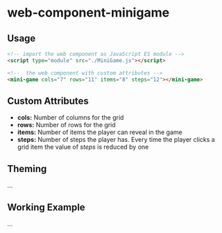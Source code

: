 # web-component-minigame

## Usage

``` html
<!-- import the web component as JavaScript ES module -->
<script type="module" src="./MiniGame.js"></script>

<!--  the web component with custom attributes -->
<mini-game cols="7" rows="11" items="8" steps="12"></mini-game>
```

## Custom Attributes
- **cols:** Number of columns for the grid
- **rows:** Number of rows for the grid
- **items:** Number of items the player can reveal in the game
- **steps:** Number of steps the player has. Every time the player clicks a grid item 
the value of <em>steps</em> is reduced by one

## Theming
...

## Working Example
...